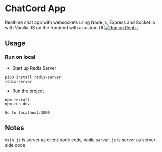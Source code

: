 # ChatCord App
Realtime chat app with websockets using Node.js, Express and Socket.io with Vanilla JS on the frontend with a custom UI
[![Run on Repl.it](https://repl.it/badge/github/bradtraversy/chatcord)](https://repl.it/github/bradtraversy/chatcord)

## Usage
### Run on local
* Start up Redis Server
```
pip3 install redis-server
redis-server
```

* Run the project
```
npm install
npm run dev

Go to localhost:3000
```

## Notes
`main.js` is server as client-sode code; while `server.js` is server as server-side code